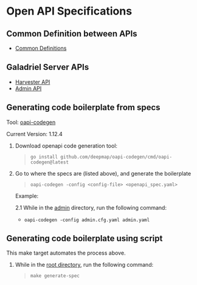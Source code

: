# Open API Specifications

## Common Definition between APIs 

- [Common Definitions](../pkg/common/api/schemas.yaml)


## Galadriel Server APIs

- [Harvester API](../pkg/server/api/harvester/harvester.yaml)
- [Admin API](../pkg/server/api/admin/admin.yaml)


## Generating code boilerplate from specs

Tool: [oapi-codegen](https://github.com/deepmap/oapi-codegen)

Current Version: 1.12.4

1. Download openapi code generation tool:

    > `go install github.com/deepmap/oapi-codegen/cmd/oapi-codegen@latest`

2. Go to where the specs are (listed above), and generate the boilerplate

    > `oapi-codegen -config <config-file> <openapi_spec.yaml>`    

    Example: 
    
    2.1 While in the [admin](../pkg/server/api/admin/) directory, run the following command:
    - `oapi-codegen -config admin.cfg.yaml admin.yaml`

## Generating code boilerplate using script

This make target automates the process above.

1. While in the [root directory](/), run the following command:
    > `make generate-spec`